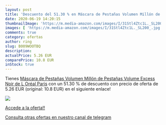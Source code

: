 ```yaml
---
layout: post
title: 'Descuento del 51.30 % en Máscara de Pestañas Volumen Millón de Pe'
date: 2020-06-19 14:20:15
thumbnailImage: 'https://m.media-amazon.com/images/I/31Stl4Ztc1L._SL200_.jpg'
images: [ 'https://m.media-amazon.com/images/I/31Stl4Ztc1L._SL200_.jpg' ]
comments: true
category: ofertas
author: ring
slug: B009WOOTBQ
description:
actualPrice: 5.26 EUR
comparePrice: 10.8 EUR
inStock: true
---
```


Tienes [Máscara de Pestañas Volumen Millón de Pestañas Volume Excess Noir de L Oréal Paris](https://www.amazon.com/dp/B009WOOTBQ/?tag=redken08-20) con un 51.30 % de descuento con precio de oferta de 5.26 EUR (original: 10.8 EUR) en el siguiente enlace!

[![](https://m.media-amazon.com/images/I/31Stl4Ztc1L._SL200_.jpg)](https://www.amazon.com/dp/B009WOOTBQ/?tag=redken08-20)

[Accede a la oferta!!](https://www.amazon.com/dp/B009WOOTBQ/?tag=redken08-20)

[Consulta otras ofertas en nuestro canal de telegram](https://t.me/s/ofertas25)
